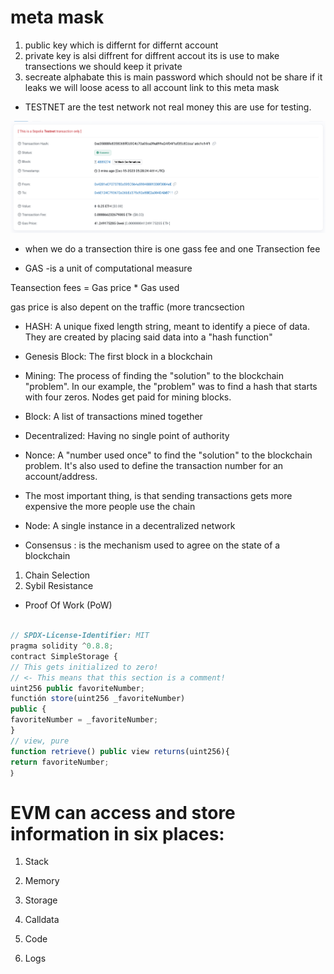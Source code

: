# meta mask

1. public key which is differnt for differnt account 
2. private key is alsi diffrent for diffrent accout its is use to make transections we should keep it private
3. secreate alphabate this is main password which should not be share if it leaks we will loose acess to all account link to this meta mask

- TESTNET 
are the test network not real money this are use for testing.



![Alt text](image.png)



- when we do a transection thire is one gass fee and one Transection fee

- GAS -is a unit of computational measure 

Teansection fees = Gas price * Gas used 

gas price is also depent on the traffic  (more trancsection 


- HASH:
A unique fixed length string, meant to identify a piece of data. They are created by placing said data into a "hash function"

-  Genesis Block:
The first block in a blockchain


- Mining:
The process of finding the "solution" to the blockchain "problem".
In our example, the "problem" was to find a hash that starts with four zeros.
Nodes get paid for mining blocks.


- Block:
A list of transactions mined together

- Decentralized:
Having no single point of authority

- Nonce:
A "number used once" to find the "solution" to the blockchain problem.
It's also used to define the transaction number for an account/address.


- The most important thing, is that sending
transactions gets more expensive the more people use the chain

- Node:
 A single instance in a decentralized network

 - Consensus :
 is the mechanism used to agree on the state of a blockchain 

1. Chain Selection
2. Sybil Resistance


- Proof Of Work (PoW)



```js

// SPDX-License-Identifier: MIT
pragma solidity ^0.8.8;
contract SimpleStorage {
// This gets initialized to zero!
// <- This means that this section is a comment!
uint256 public favoriteNumber;
functión store(uint256 _favoriteNumber)
public {
favoriteNumber = _favoriteNumber;
}
// view, pure
function retrieve() public view returns(uint256){
return favoriteNumber;
｝
```


# EVM can access and store information in six places:

1. Stack

2. Memory

3. Storage

4. Calldata

5. Code

6. Logs

